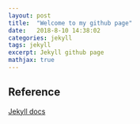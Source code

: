 ```yaml
---
layout: post
title:  "Welcome to my github page"
date:   2018-8-10 14:38:02
categories: jekyll
tags: jekyll
excerpt: Jekyll github page
mathjax: true
---
```


## Reference
[Jekyll docs](https://www.jekyll.com.cn/docs/home/)

